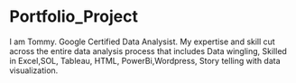 # Portfolio_Project
I am Tommy.
Google Certified Data Analysist.
My expertise and skill cut across the entire data analysis process that includes Data wingling, Skilled in Excel,SOL, Tableau, HTML, PowerBi,Wordpress, Story telling with data visualization.

